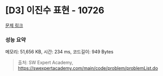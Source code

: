 # [D3] 이진수 표현 - 10726 

[문제 링크](https://swexpertacademy.com/main/code/problem/problemDetail.do?contestProbId=AXRSXf_a9qsDFAXS) 

### 성능 요약

메모리: 51,656 KB, 시간: 234 ms, 코드길이: 949 Bytes



> 출처: SW Expert Academy, https://swexpertacademy.com/main/code/problem/problemList.do